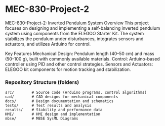 # MEC-830-Project-2
MEC-830-Project-2: Inverted Pendulum System
Overview
This project focuses on designing and implementing a self-balancing inverted pendulum system using components from the ELEGOO Starter Kit. The system stabilizes the pendulum under disturbances, integrates sensors and actuators, and utilizes Arduino for control.

Key Features
Mechanical Design: Pendulum length (40–50 cm) and mass (50–100 g), built with commonly available materials.
Control: Arduino-based controller using PID and other control strategies.
Sensors and Actuators: ELEGOO kit components for motion tracking and stabilization.

### Repository Structure (folders)
```plaintext
src/        # Source code (Arduino programs, control algorithms)
cad/        # CAD designs for mechanical components
docs/       # Design documentation and schematics
tests/      # Test results and analysis
results/    # Stability and performance data
HMI/        # HMI design and implementation
mbse/       # MBSE SysML Diagrams

